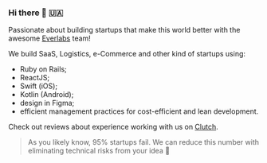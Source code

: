 ### Hi there 👋 🇺🇦 

Passionate about building startups that make this world better with the awesome [Everlabs](https://everlabs.com) team!

We build SaaS, Logistics, e-Commerce and other kind of startups using:
- Ruby on Rails;
- ReactJS;
- Swift (iOS);
- Kotlin (Android);
- design in Figma;
- efficient management practices for cost-efficient and lean development.

Check out reviews about experience working with us on [Clutch](https://clutch.co/profile/everlabs#reviews).

> As you likely know, 95% startups fail. We can reduce this number with eliminating technical risks from your idea 🤘

<!--
**OlegPasko/OlegPasko** is a ✨ _special_ ✨ repository because its `README.md` (this file) appears on your GitHub profile.

Here are some ideas to get you started:

- 🔭 I’m currently working on ...
- 🌱 I’m currently learning ...
- 👯 I’m looking to collaborate on ...
- 🤔 I’m looking for help with ...
- 💬 Ask me about ...
- 📫 How to reach me: ...
- 😄 Pronouns: ...
- ⚡ Fun fact: ...
-->
